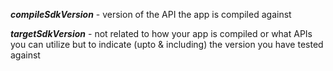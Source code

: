 
**_compileSdkVersion_** - version of the API the app is compiled against

**_targetSdkVersion_** - not related to how your app is compiled or what APIs you can utilize but to indicate (upto & including) the version you have tested against
